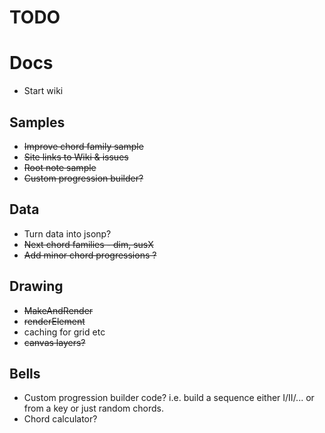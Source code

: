 # TODO

# Docs
 - Start wiki

## Samples
 - <s>Improve chord family sample</s>
 - <s>Site links to Wiki & issues</s>
 - <s>Root note sample</s>
 - <s>Custom progression builder?</s>

## Data
 - Turn data into jsonp?
 - <s>Next chord families - dim, susX</s>
 - <s>Add minor chord progressions ?</s>

## Drawing
 - <s>MakeAndRender</s>
 - <s>renderElement</s>
 - caching for grid etc
 - <s>canvas layers?</s>

## Bells
 - Custom progression builder code? i.e. build a sequence either I/II/... or from a key or just random chords.
 - Chord calculator?
